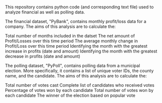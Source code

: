 This repository contains python code (and corresponding text file) used to analyze financial as well as polling data.

The financial dataset, "PyBank", contains monthly profit/loss data for a company. The aims of this analysis are to calculate the:

Total number of months included in the datset
The net amount of Profit/Losses over this time period
The average monthly change in Profit/Loss over this time period
Identifying the month with the greatest increase in profits (date and amount)
Identifying the month with the greatest decrease in profits (date and amount)

The polling dataset, "PyPoll", contains polling data from a municipal election. More specifically, it contains a list of unique voter IDs, the county name, and the candidate. The aims of this analysis are to calculate the:

Total number of votes cast
Complete list of candidates who received votes
Percentage of votes won by each candidate
Total number of votes won by each candidate
The winner of the election based on popular vote
